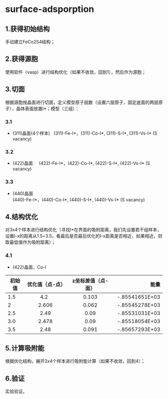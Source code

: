 # surface-adsporption

## 1.获得初始结构
手动建立FeCo2S4结构；

## 2.获得源胞
使用软件（vasp）进行结构优化（如果不收敛，回到1），然后作为源胞；

## 3.切面
根据源胞按晶面进行切面，定义模型原子层数（设置六层原子，固定底面的两层原子），晶体表面放置I*；模型（三组）：

### 3.1
- (311)晶面(4个样本)   
   (311)-Fe-I*，(311)-Co-I*, (311)-S-I*, (311)-Vs-I* (S vacancy)

### 3.2
- (422)晶面    
 (422)-Fe-I*，(422)-Co-I*, (422)-S-I*, (422)-Vs-I* (S vacancy)

### 3.3 
- (440)晶面    
 (440)-Fe-I*，(440)-Co-I*, (440)-S-I*, (440)-Vs-I* (S vacancy)

## 4.结构优化
对3x4个样本进行结构优化（寻找I*在界面的吸附距离，我们先设置若干组样本，设置I-x的距离从1.5~3.5，看最后是否最后优化的I-x距离是否相近，如果相近，则取最低值作为吸附距离）；
### 4.1
- (422)晶面，Co-I  

|初始值 | 优化值（点-点） | z坐标差值（点-面）| 能量 |
| - | :-: | :-:  |-: | 
|1.5 | 4.2   | 0.103| -.85541651E+03 |
|2   | 2.606 | 0.062|  -.85545278E+03 |
|2.5 | 2.49	 | 0.09 | -.85531031E+03 | 
|3.0 | 2.478 | 0.09 | -.85518054E+03 |
|3.5 | 2.48	 | 0.091| -.85657293E+03 |



## 5.计算吸附能
根据优化结构，展开3x4个样本进行吸附能计算（如果不收敛，回到4）；

## 6.验证
实验验证。
